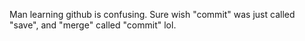 Man learning github is confusing. Sure wish "commit" was just called "save", and "merge" called "commit" lol.
